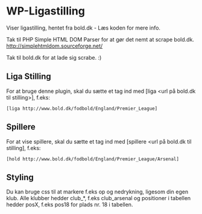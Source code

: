 WP-Ligastilling
==

Viser ligastilling, hentet fra bold.dk - Læs koden for mere info.


Tak til PHP Simple HTML DOM Parser for at gør det nemt at scrape bold.dk.
http://simplehtmldom.sourceforge.net/

Tak til bold.dk for at lade sig scrabe. :)

Liga Stilling
--
For at bruge denne plugin, skal du sætte et tag ind med [liga <url på bold.dk
til stilling>], f.eks:

	[liga http://www.bold.dk/fodbold/England/Premier_League]

Spillere
--
For at vise spillere, skal du sætte et tag ind med [spillere <url på bold.dk
til stilling], f.eks:

	[hold http://www.bold.dk/fodbold/England/Premier_League/Arsenal]

Styling
--
Du kan bruge css til at markere f.eks op og nedrykning, ligesom din egen klub.
Alle klubber hedder club_*, f.eks club_arsenal og positioner i tabellen hedder
posX, f.eks pos18 for plads nr. 18 i tabellen.

